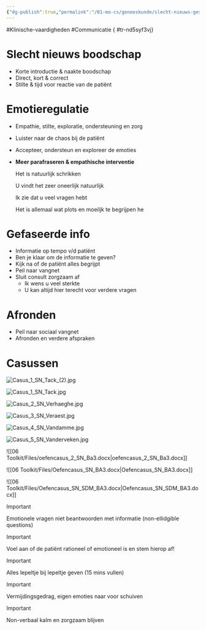 ```yaml
---
{"dg-publish":true,"permalink":"/01-mo-cs/geneeskunde/slecht-nieuws-gesprek/","noteIcon":"","created":"2024-11-24T10:56:31.994+01:00","updated":"2024-12-29T13:58:44.539+01:00"}
---
```


#Klinische-vaardigheden #Communicatie
{ #tr-nd5syf3vj}


# Slecht nieuws boodschap

- Korte introductie & naakte boodschap
- Direct, kort & correct
- Stilte & tijd voor reactie van de patiënt

# Emotieregulatie

- Empathie, stilte, exploratie, ondersteuning en zorg
- Luister naar de chaos bij de patiënt
- Accepteer, ondersteun en exploreer de emoties

- **Meer parafraseren & empathische interventie**
    
    Het is natuurlijk schrikken
    
    U vindt het zeer oneerlijk natuurlijk
    
    Ik zie dat u veel vragen hebt
    
    Het is allemaal wat plots en moeiljk te begrijpen he
    

# Gefaseerde info

- Informatie op tempo v/d patiënt
- Ben je klaar om de informatie te geven?
- Kijk na of de patiënt alles begrijpt
- Peil naar vangnet
- Sluit consult zorgzaam af
    - Ik wens u veel sterkte
    - U kan altijd hier terecht voor verdere vragen

# Afronden

- Peil naar sociaal vangnet
- Afronden en verdere afspraken

# Casussen

![Casus_1_SN_Tack_(2).jpg](/img/user/06%20Toolkit/Files/Casus_1_SN_Tack_(2).jpg)

![Casus_1_SN_Tack.jpg](/img/user/06%20Toolkit/Files/Casus_1_SN_Tack.jpg)

![Casus_2_SN_Verhaeghe.jpg](/img/user/06%20Toolkit/Files/Casus_2_SN_Verhaeghe.jpg)

![Casus_3_SN_Veraest.jpg](/img/user/06%20Toolkit/Files/Casus_3_SN_Veraest.jpg)

![Casus_4_SN_Vandamme.jpg](/img/user/06%20Toolkit/Files/Casus_4_SN_Vandamme.jpg)

![Casus_5_SN_Vanderveken.jpg](/img/user/06%20Toolkit/Files/Casus_5_SN_Vanderveken.jpg)

![[06 Toolkit/Files/oefencasus_2_SN_Ba3.docx|oefencasus_2_SN_Ba3.docx]]

![[06 Toolkit/Files/Oefencasus_SN_BA3.docx|Oefencasus_SN_BA3.docx]]

![[06 Toolkit/Files/Oefencasus_SN_SDM_BA3.docx|Oefencasus_SN_SDM_BA3.docx]]

  

> [!important]  
> Emotionele vragen niet beantwoorden met informatie (non-ellidgible questions)  
  
> [!important]  
> Voel aan of de patiënt rationeel of emotioneel is en stem hierop af!  
  
> [!important]  
> Alles lepeltje bij lepeltje geven (15 mins vullen)  
  
> [!important]  
> Vermijdingsgedrag, eigen emoties naar voor schuiven  
  
> [!important]  
> Non-verbaal kalm en zorgzaam blijven